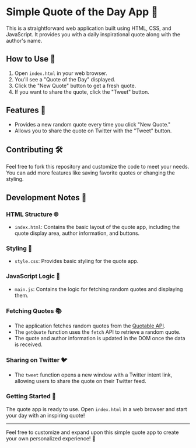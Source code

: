 # Simple Quote of the Day App 🌟

This is a straightforward web application built using HTML, CSS, and JavaScript. It provides you with a daily inspirational quote along with the author's name.

## How to Use 🤔

1. Open `index.html` in your web browser.
2. You'll see a "Quote of the Day" displayed.
3. Click the "New Quote" button to get a fresh quote.
4. If you want to share the quote, click the "Tweet" button.

## Features 📝

- Provides a new random quote every time you click "New Quote."
- Allows you to share the quote on Twitter with the "Tweet" button.

## Contributing 🛠️

Feel free to fork this repository and customize the code to meet your needs. You can add more features like saving favorite quotes or changing the styling.



## Development Notes 📝

### HTML Structure 🌐

- `index.html`: Contains the basic layout of the quote app, including the quote display area, author information, and buttons.

### Styling 🎨

- `style.css`: Provides basic styling for the quote app.

### JavaScript Logic 🧠

- `main.js`: Contains the logic for fetching random quotes and displaying them.

### Fetching Quotes 📚

- The application fetches random quotes from the [Quotable API](https://quotable.io/).
- The `getQuote` function uses the `fetch` API to retrieve a random quote.
- The quote and author information is updated in the DOM once the data is received.

### Sharing on Twitter 🐦

- The `tweet` function opens a new window with a Twitter intent link, allowing users to share the quote on their Twitter feed.

### Getting Started 🚀

The quote app is ready to use. Open `index.html` in a web browser and start your day with an inspiring quote!

---

Feel free to customize and expand upon this simple quote app to create your own personalized experience! 🌟